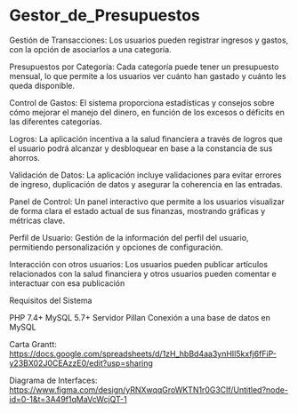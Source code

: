 # Gestor_de_Presupuestos

Gestión de Transacciones: Los usuarios pueden registrar ingresos y gastos, con la opción de asociarlos a una categoría.

Presupuestos por Categoría: Cada categoría puede tener un presupuesto mensual, lo que permite a los usuarios ver cuánto han gastado y cuánto les queda disponible.

Control de Gastos: El sistema proporciona estadísticas y consejos sobre cómo mejorar el manejo del dinero, en función de los excesos o déficits en las diferentes categorías.

Logros: La aplicación incentiva a la salud financiera a través de logros que el usuario podrá alcanzar y desbloquear en base a la constancia de sus ahorros.

Validación de Datos: La aplicación incluye validaciones para evitar errores de ingreso, duplicación de datos y asegurar la coherencia en las entradas.

Panel de Control: Un panel interactivo que permite a los usuarios visualizar de forma clara el estado actual de sus finanzas, mostrando gráficas y métricas clave.

Perfil de Usuario: Gestión de la información del perfil del usuario, permitiendo personalización y opciones de configuración.

Interacción con otros usuarios: Los usuarios pueden publicar artículos relacionados con la salud financiera y otros usuarios pueden comentar e interactuar con esa publicación

Requisitos del Sistema

PHP 7.4+
MySQL 5.7+
Servidor Pillan
Conexión a una base de datos en MySQL


Carta Grantt: https://docs.google.com/spreadsheets/d/1zH_hbBd4aa3ynHIl5kxfj6fFiP-y23BX02J0CEAzzE0/edit?usp=sharing

Diagrama de Interfaces: https://www.figma.com/design/yRNXwqqGroWKTN1r0G3Clf/Untitled?node-id=0-1&t=3A49f1qMaVcWcjQT-1
